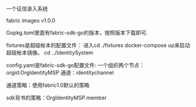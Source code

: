 一个征信录入系统

fabric images v1.0.0

Gopkg.toml里面有fabric-sdk-go的版本，按照版本下载即可.

fixtures是超级帐本的配置文件：
     进入cd ./fixtures
     docker-compose up来启动超级帐本镜像。
     cd ../IdentitySystem

config.yaml是fabric-sdk-go配置文件:
     一个组织两个节点：orgid:OrgIdentityMSP
     通道：identitychannel

通道策略：使用fabric1.0默认的策略

sdk背书的策略：OrgIdentityMSP.member
